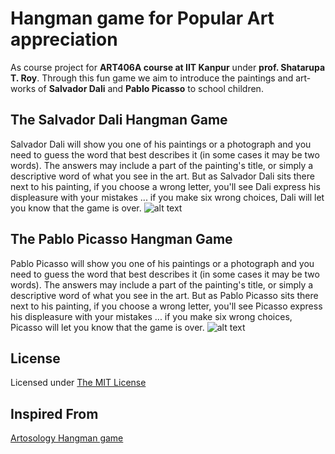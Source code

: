 Hangman game for Popular Art appreciation
============================================

As course project for **ART406A course at IIT Kanpur** under **prof. Shatarupa T. Roy**. Through this fun game we aim to introduce the paintings and art-works of **Salvador Dali** and **Pablo Picasso** to school children. 


The Salvador Dali Hangman Game
-----------------------------------
Salvador Dali will show you one of his paintings or a photograph and you need to guess the word that best describes it (in some cases it may be two words). The answers may include a part of the painting's title, or simply a descriptive word of what you see in the art. But as Salvador Dali sits there next to his painting, if you choose a wrong letter, you'll see Dali express his displeasure with your mistakes ... if you make six wrong choices, Dali will let you know that the game is over.
![alt text](https://github.com/vickianand/Dali-Picasso-Hangman-Game/blob/master/img/artists/dali/have_fun.gif "Salvador Dalí was a prominent Spanish surrealist painter born in Figueres, Catalonia, Spain.")



The Pablo Picasso Hangman Game
-----------------------------------
Pablo Picasso will show you one of his paintings or a photograph and you need to guess the word that best describes it (in some cases it may be two words). The answers may include a part of the painting's title, or simply a descriptive word of what you see in the art. But as Pablo Picasso sits there next to his painting, if you choose a wrong letter, you'll see Picasso express his displeasure with your mistakes ... if you make six wrong choices, Picasso will let you know that the game is over.
![alt text](https://github.com/vickianand/Dali-Picasso-Hangman-Game/blob/master/img/artists/picasso/have_fun.jpg "Pablo Picasso lived from 1881-1973, and was a Spanish-born painter, sculptor, graphic artist, and ceramist, who worked in France. He is generally considered to have been the most important artist of the 20th-century.")


License
-------------
Licensed under [The MIT License](LICENSE)


Inspired From
-----------------
[Artosology Hangman game](http://www.artsology.com/salvador-dali-hangman.php)
